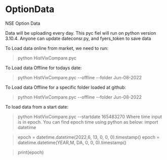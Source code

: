 # OptionData
NSE Option Data

Data will be uploading every day.
This pyc fiel will run on python version 3.10.4.
Anyone can update dateconsr.py, and fyers_token to save data

To Load data online from market, we need to run:
> python HistVixCompare.pyc

To Load data Offline for todays date:
> python HistVixCompare.pyc --offline --folder Jun-08-2022

To Load data Offline for a specific folder loaded at github:
> python HistVixCompare.pyc --offline --folder Jun-08-2022

To load data from a start date:
 > python HistVixCompare.pyc --startdate 165483270
 Where time input is in epoch. You can find epoch time 
 using python as below:
 > import datetime

 > epoch = datetime.datetime(2022,6, 13, 0, 0, 0).timestamp()
 > epoch = datetime.datetime(YEAR,M, DA, 0, 0, 0).timestamp()
 
 > print(epoch)